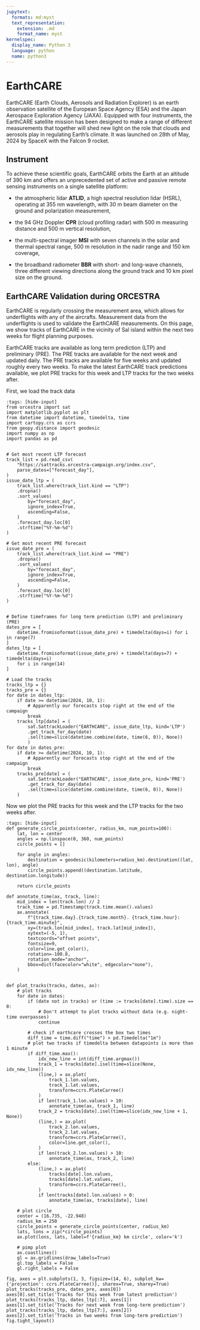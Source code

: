 ```yaml
---
jupytext:
  formats: md:myst
  text_representation:
    extension: .md
    format_name: myst
kernelspec:
  display_name: Python 3
  language: python
  name: python3
---
```


# EarthCARE


EarthCARE (Earth Clouds, Aerosols and Radiation Explorer) is an earth observation satellite of the European Space Agency (ESA) and the Japan Aerospace Exploration Agency (JAXA). Equipped with four instruments, the EarthCARE satellite mission has been designed to make a range of different measurements that together will shed new light on the role that clouds and aerosols play in regulating Earth’s climate. It was launched on 28th of May, 2024 by SpaceX with the Falcon 9 rocket.


## Instrument

To achieve these scientific goals, EarthCARE orbits the Earth at an altitude of 390 km and offers an unprecedented set of active and passive remote sensing instruments on a single satellite platform:

* the atmospheric lidar **ATLID**, a high spectral resolution lidar (HSRL), operating at 355 nm wavelength, with 30 m beam diameter on the ground and polarization measurement,
 
* the 94 GHz Doppler **CPR** (cloud profiling radar) with 500 m measuring distance and 500 m vertical resolution,
 
* the multi-spectral imager **MSI** with seven channels in the solar and thermal spectral range, 500 m resolution in the nadir range and 150 km coverage,
 
* the broadband radiometer **BBR** with short- and long-wave channels, three different viewing directions along the ground track and 10 km pixel size on the ground.

## EarthCARE Validation during ORCESTRA

EarthCARE is regularly crossing the measurement area, which allows for underflights with any of the aircrafts. Measurement data from the underflights is used to validate the EarthCARE measurements. On this page, we show tracks of EarthCARE in the vicinity of Sal island within the next two weeks for flight planning purposes. 

EarthCARE tracks are available as long term prediction (LTP) and preliminary (PRE). The PRE tracks are available for the next week and updated daily. The PRE tracks are available for five weeks and updated roughly every two weeks. To make the latest EarthCARE track predictions available, we plot PRE tracks for this week and LTP tracks for the two weeks after. 

First, we load the track data 
```{code-cell} python3
:tags: [hide-input]
from orcestra import sat
import matplotlib.pyplot as plt
from datetime import datetime, timedelta, time
import cartopy.crs as ccrs
from geopy.distance import geodesic
import numpy as np
import pandas as pd


# Get most recent LTP forecast
track_list = pd.read_csv(
    "https://sattracks.orcestra-campaign.org/index.csv",
    parse_dates=["forecast_day"],
)
issue_date_ltp = (
    track_list.where(track_list.kind == "LTP")
    .dropna()
    .sort_values(
        by="forecast_day",
        ignore_index=True,
        ascending=False,
    )
    .forecast_day.loc[0]
    .strftime("%Y-%m-%d")
)

# Get most recent PRE forecast
issue_date_pre = (
    track_list.where(track_list.kind == "PRE")
    .dropna()
    .sort_values(
        by="forecast_day",
        ignore_index=True,
        ascending=False,
    )
    .forecast_day.loc[0]
    .strftime("%Y-%m-%d")
)


# Define timeframes for long term prediction (LTP) and preliminary (PRE)
dates_pre = [
    datetime.fromisoformat(issue_date_pre) + timedelta(days=i) for i in range(7)
]
dates_ltp = [
    datetime.fromisoformat(issue_date_pre) + timedelta(days=7) + timedelta(days=i)
    for i in range(14)
]

# Load the tracks 
tracks_ltp = {}
tracks_pre = {}
for date in dates_ltp:
    if date >= datetime(2024, 10, 1):
        # Apparently our forecasts stop right at the end of the campaign
        break
    tracks_ltp[date] = (
        sat.SattrackLoader("EARTHCARE", issue_date_ltp, kind='LTP')
        .get_track_for_day(date)
        .sel(time=slice(datetime.combine(date, time(6, 0)), None))
        )
for date in dates_pre:
    if date >= datetime(2024, 10, 1):
        # Apparently our forecasts stop right at the end of the campaign
        break
    tracks_pre[date] = (
        sat.SattrackLoader("EARTHCARE", issue_date_pre, kind='PRE')
        .get_track_for_day(date)
        .sel(time=slice(datetime.combine(date, time(6, 0)), None))
    )
```
Now we plot the PRE tracks for this week and the LTP tracks for the two weeks after. 

```{code-cell} python3
:tags: [hide-input]
def generate_circle_points(center, radius_km, num_points=100):
    lat, lon = center
    angles = np.linspace(0, 360, num_points)
    circle_points = []

    for angle in angles:
        destination = geodesic(kilometers=radius_km).destination((lat, lon), angle)
        circle_points.append((destination.latitude, destination.longitude))

    return circle_points

def annotate_time(ax, track, line):
    mid_index = len(track.lon) // 2
    track_time = pd.Timestamp(track.time.mean().values)
    ax.annotate(
        f"{track_time.day}.{track_time.month}. {track_time.hour}:{track_time.minute}",
        xy=(track.lon[mid_index], track.lat[mid_index]),
        xytext=(-5, 1),
        textcoords="offset points",
        fontsize=9,
        color=line.get_color(),
        rotation=-100.8,
        rotation_mode="anchor",
        bbox=dict(facecolor="white", edgecolor="none"),
    )


def plot_tracks(tracks, dates, ax):
    # plot tracks
    for date in dates:
        if (date not in tracks) or (time := tracks[date].time).size == 0:
            # Don't attempt to plot tracks without data (e.g. night-time overpasses)
            continue

        # check if earthcare crosses the box two times
        diff_time = time.diff("time") > pd.Timedelta("1m")
        # plot two tracks if timedelta between datapoints is more than 1 minute
        if diff_time.max():
            idx_new_line = int(diff_time.argmax())
            track_1 = tracks[date].isel(time=slice(None, idx_new_line))
            (line,) = ax.plot(
                track_1.lon.values,
                track_1.lat.values,
                transform=ccrs.PlateCarree()
            )
            if len(track_1.lon.values) > 10:
                annotate_time(ax, track_1, line)
            track_2 = tracks[date].isel(time=slice(idx_new_line + 1, None))
            (line,) = ax.plot(
                track_2.lon.values,
                track_2.lat.values,
                transform=ccrs.PlateCarree(),
                color=line.get_color(),
            )
            if len(track_2.lon.values) > 10:
                annotate_time(ax, track_2, line)
        else:
            (line,) = ax.plot(
                tracks[date].lon.values,
                tracks[date].lat.values,
                transform=ccrs.PlateCarree(),
            )
            if len(tracks[date].lon.values) > 0:
                annotate_time(ax, tracks[date], line)

    # plot circle
    center = (16.735, -22.948) 
    radius_km = 250
    circle_points = generate_circle_points(center, radius_km)
    lats, lons = zip(*circle_points)
    ax.plot(lons, lats, label=f'{radius_km} km circle', color='k')

    # pimp plot
    ax.coastlines()
    gl = ax.gridlines(draw_labels=True)
    gl.top_labels = False
    gl.right_labels = False

fig, axes = plt.subplots(1, 3, figsize=(14, 6), subplot_kw={'projection': ccrs.PlateCarree()}, sharex=True, sharey=True)
plot_tracks(tracks_pre, dates_pre, axes[0])
axes[0].set_title('Tracks for this week from latest prediction')
plot_tracks(tracks_ltp, dates_ltp[:7], axes[1])
axes[1].set_title('Tracks for next week from long-term prediction')
plot_tracks(tracks_ltp, dates_ltp[7:], axes[2])
axes[2].set_title('Tracks in two weeks from long-term prediction')
fig.tight_layout()
```
